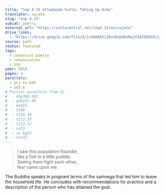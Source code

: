 ```yaml
---
title: "Snp 4.15 Attadaṇḍa Sutta: Taking Up Arms"
translator: sujato
slug: "snp.4.15"
subcat: poetry
external_url: "https://suttacentral.net/snp4.15/en/sujato"
drive_links:
  - "https://drive.google.com/file/d/1ckBAEK513BvcKopHEoRwjX1A2SN2hXzJ/view?usp=drivesdk"
course: path
status: featured
tags:
  - canonical-poetry
  - renunciation
  - snp
year: 2018
pages: 3
parallels:
  - pli-tv-kd5
  - ud5.6
# Partial parallels from SC
#  - dhp360-382
#  - gdhp51-90
#  - mnd15
#  - t198
#  - t210.34
#  - t212.33
#  - t213.32
#  - uv32
#  - uv-kg32
#  - uvs32
---
```


> I saw this population flounder,  
like a fish in a little puddle.  
Seeing them fight each other,  
fear came upon me.

The Buddha speaks in poignant terms of the saṁvega that led him to leave the household life. He concludes with recommendations for practice and a description of the person who has attained the goal.
